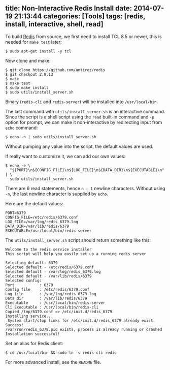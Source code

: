 title: Non-Interactive Redis Install
date: 2014-07-19 21:13:44
categories: [Tools]
tags: [redis, install, interactive, shell, read]
---

To build [Redis] from source, we first need to install TCL 8.5 or newer, this is needed for `make test` later:

    $ sudo apt-get install -y tcl

Now clone and make:

    $ git clone https://github.com/antirez/redis
    $ git checkout 2.8.13
    $ make
    $ make test
    $ sudo make install
    $ sudo utils/install_server.sh

Binary (`redis-cli` and `redis-server`) will be installed into `/usr/local/bin`.

The last command with `utils/install_server.sh` is an interactive command. Since the script is a shell script using the `read` built-in command and `-p` option for prompt, we can make it non-interactive by redirecting input from `echo` command:

    $ echo -n | sudo utils/install_server.sh

Without pumping any value into the script, the default values are used.

If really want to customize it, we can add our own values:

    $ echo -e \
      "${PORT}\n${CONFIG_FILE}\n${LOG_FILE}\n${DATA_DIR}\n${EXECUTABLE}\n" | \
      sudo utils/install_server.sh

There are 6 read statements, hence `n - 1` newline characters. Without using `-n`, the last newline character is supplied by `echo`.

Here are the default values:

    PORT=6379
    CONFIG_FILE=/etc/redis/6379.conf
    LOG_FILE=/var/log/redis_6379.log
    DATA_DIR=/var/lib/redis/6379
    EXECUTABLE=/usr/local/bin/redis-server

The `utils/install_server.sh` script should return something like this:

```
Welcome to the redis service installer
This script will help you easily set up a running redis server

Selecting default: 6379
Selected default - /etc/redis/6379.conf
Selected default - /var/log/redis_6379.log
Selected default - /var/lib/redis/6379
Selected config:
Port           : 6379
Config file    : /etc/redis/6379.conf
Log file       : /var/log/redis_6379.log
Data dir       : /var/lib/redis/6379
Executable     : /usr/local/bin/redis-server
Cli Executable : /usr/local/bin/redis-cli
Copied /tmp/6379.conf => /etc/init.d/redis_6379
Installing service...
 System start/stop links for /etc/init.d/redis_6379 already exist.
Success!
/var/run/redis_6379.pid exists, process is already running or crashed
Installation successful!
```

Set an alias for Redis client:

    $ cd /usr/local/bin && sudo ln -s redis-cli redis

For more advanced install, see the `README` file.

[Redis]: http://redis.io/
